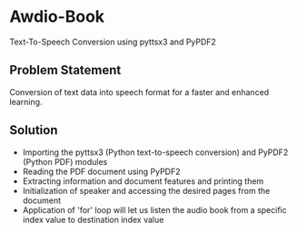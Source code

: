 # Awdio-Book
Text-To-Speech Conversion using pyttsx3 and PyPDF2

## Problem Statement
Conversion of text data into speech format for a faster and enhanced learning.

## Solution
- Importing the  pyttsx3 (Python text-to-speech conversion) and PyPDF2 (Python PDF) modules
- Reading the PDF document using PyPDF2
- Extracting information and document features and printing them
- Initialization of speaker and accessing the desired pages from the document
- Application of 'for' loop will let us listen the audio book from a specific index value to destination index value
